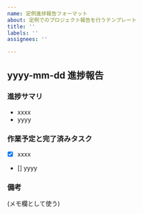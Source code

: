 ```yaml
---
name: 定例進捗報告フォーマット
about: 定例でのプロジェクト報告を行うテンプレート
title: ''
labels: ''
assignees: ''

---
```


## yyyy-mm-dd 進捗報告

### 進捗サマリ
- xxxx
- yyyy

### 作業予定と完了済みタスク
- [x] xxxx
- [] yyyy

### 備考
(メモ欄として使う)
